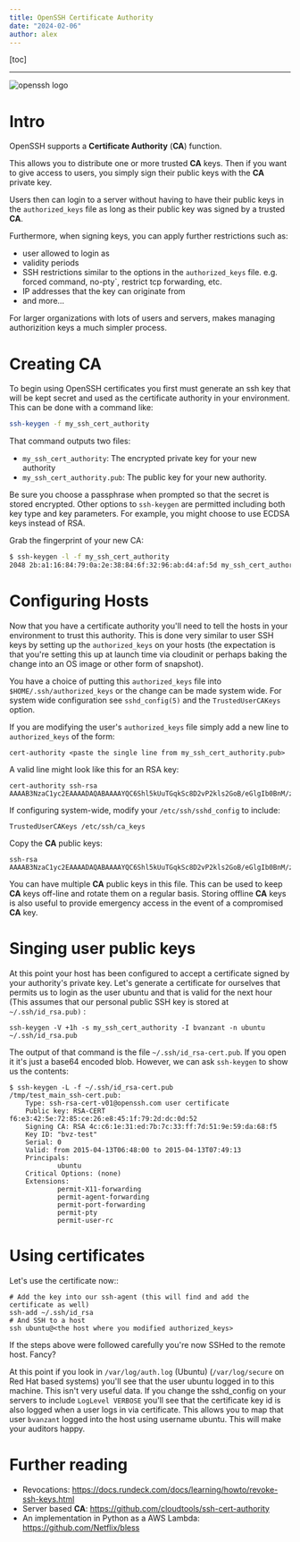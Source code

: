 ```yaml
---
title: OpenSSH Certificate Authority
date: "2024-02-06"
author: alex
---
```

[toc]
***
![openssh logo]({static}/images/2024/OpenSSH_logo.png)


# Intro

OpenSSH supports a **Certificate Authority** (**CA**) function.

This allows you to distribute one or more trusted **CA** keys.  Then if you
want to give access to users, you simply sign their public keys with
the **CA** private key.

Users then can login to a server without having to have their public keys
in the `authorized_keys` file as long as their public key was signed
by a trusted **CA**.

Furthermore, when signing keys, you can apply further restrictions such as:

- user allowed to login as
- validity periods
- SSH restrictions similar to the options in the `authorized_keys` file. e.g.
  forced command, no-pty`, restrict tcp forwarding, etc.
- IP addresses that the key can originate from
- and more...

For larger organizations with lots of users and servers, makes managing
authorizition keys a much simpler process.

# Creating **CA**

To begin using OpenSSH certificates you first must generate an ssh key
that will be kept secret and used as the certificate authority in your
environment. This can be done with a command like:

```bash
ssh-keygen -f my_ssh_cert_authority
```

That command outputs two files:

- `my_ssh_cert_authority`: The encrypted private key for your new authority
- `my_ssh_cert_authority.pub`: The public key for your new authority.

Be sure you choose a passphrase when prompted so that the secret is
stored encrypted. Other options to ``ssh-keygen`` are permitted including
both key type and key parameters. For example, you might choose to use
ECDSA keys instead of RSA.

Grab the fingerprint of your new CA:

```bash
$ ssh-keygen -l -f my_ssh_cert_authority
2048 2b:a1:16:84:79:0a:2e:38:84:6f:32:96:ab:d4:af:5d my_ssh_cert_authority.pub (RSA)
```
# Configuring Hosts

Now that you have a certificate authority you'll need to tell the hosts
in your environment to trust this authority. This is done very similar
to user SSH keys by setting up the `authorized_keys` on your hosts (the
expectation is that you're setting this up at launch time via cloudinit
or perhaps baking the change into an OS image or other form of snapshot).

You have a choice of putting this `authorized_keys` file into
`$HOME/.ssh/authorized_keys` or the change can be made system wide. For
system wide configuration see `sshd_config(5)` and the
`TrustedUserCAKeys` option.

If you are modifying the user's `authorized_keys` file simply add a new
line to `authorized_keys` of the form:

    cert-authority <paste the single line from my_ssh_cert_authority.pub>

A valid line might look like this for an RSA key:

    cert-authority ssh-rsa AAAAB3NzaC1yc2EAAAADAQABAAAAYQC6Shl5kUuTGqkSc8D2vP2kls2GoB/eGlgIb0BnM/zsIsbw5cWsPournZN2IwnwMhCFLT/56CzT9ZzVfn26hxn86KMpg76NcfP5Gnd66dsXHhiMXnBeS9r6KPQeqzVInwE=

If configuring system-wide, modify your `/etc/ssh/sshd_config` to include:

```text
TrustedUserCAKeys /etc/ssh/ca_keys
```

Copy the **CA** public keys:

```text
ssh-rsa AAAAB3NzaC1yc2EAAAADAQABAAAAYQC6Shl5kUuTGqkSc8D2vP2kls2GoB/eGlgIb0BnM/zsIsbw5cWsPournZN2IwnwMhCFLT/56CzT9ZzVfn26hxn86KMpg76NcfP5Gnd66dsXHhiMXnBeS9r6KPQeqzVInwE=
```

You can have multiple **CA** public keys in this file.  This can be used
to keep **CA** keys off-line and rotate them on a regular basis.  Storing
offline **CA** keys is also useful to provide emergency access in the event
of a compromised **CA** key.

# Singing user public keys

At this point your host has been configured to accept a certificate
signed by your authority's private key. Let's generate a certificate for
ourselves that permits us to login as the user ubuntu and that is valid
for the next hour (This assumes that our personal public SSH key is
stored at ``~/.ssh/id_rsa.pub)`` :

```text
ssh-keygen -V +1h -s my_ssh_cert_authority -I bvanzant -n ubuntu ~/.ssh/id_rsa.pub
```

The output of that command is the file ``~/.ssh/id_rsa-cert.pub``. If you
open it it's just a base64 encoded blob. However, we can ask ``ssh-keygen``
to show us the contents:

```text
$ ssh-keygen -L -f ~/.ssh/id_rsa-cert.pub
/tmp/test_main_ssh-cert.pub:
    Type: ssh-rsa-cert-v01@openssh.com user certificate
    Public key: RSA-CERT f6:e3:42:5e:72:85:ce:26:e8:45:1f:79:2d:dc:0d:52
    Signing CA: RSA 4c:c6:1e:31:ed:7b:7c:33:ff:7d:51:9e:59:da:68:f5
    Key ID: "bvz-test"
    Serial: 0
    Valid: from 2015-04-13T06:48:00 to 2015-04-13T07:49:13
    Principals:
            ubuntu
    Critical Options: (none)
    Extensions:
            permit-X11-forwarding
            permit-agent-forwarding
            permit-port-forwarding
            permit-pty
            permit-user-rc
```

# Using certificates

Let's use the certificate now::

```text
# Add the key into our ssh-agent (this will find and add the certificate as well)
ssh-add ~/.ssh/id_rsa
# And SSH to a host
ssh ubuntu@<the host where you modified authorized_keys>
```

If the steps above were followed carefully you're now SSHed to the
remote host. Fancy?

At this point if you look in `/var/log/auth.log` (Ubuntu) (`/var/log/secure`
on Red Hat based systems) you'll see that the user ubuntu logged in to this
machine. This isn't very useful data. If you change the sshd_config on your 
servers to include `LogLevel VERBOSE` you'll see that the certificate key id
is also logged when a user logs in via certificate. This allows you to map
that user `bvanzant` logged into the host using username ubuntu. This will
make your auditors happy.

# Further reading

- Revocations: https://docs.rundeck.com/docs/learning/howto/revoke-ssh-keys.html
- Server based **CA**: https://github.com/cloudtools/ssh-cert-authority
- An implementation in Python as a AWS Lambda: https://github.com/Netflix/bless
